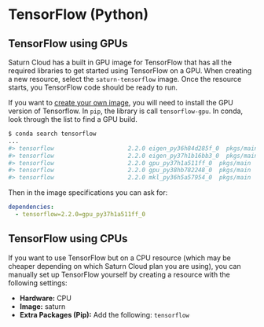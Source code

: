 # TensorFlow (Python)

## TensorFlow using GPUs

Saturn Cloud has a built in GPU image for TensorFlow that has all the required libraries to get started using TensorFlow on a GPU. When creating a new resource, select the `saturn-tensorflow` image. Once the resource starts, you TensorFlow code should be ready to run.

If you want to [create your own image](<docs/using-saturn-cloud/manage-images/build-images/create-images.md>), you will need to install the GPU version of Tensorflow. In `pip`, the library is call `tensorflow-gpu`. In conda, look through the list to find a GPU build.

```bash
$ conda search tensorflow
...
#> tensorflow                     2.2.0 eigen_py36h84d285f_0  pkgs/main
#> tensorflow                     2.2.0 eigen_py37h1b16bb3_0  pkgs/main
#> tensorflow                     2.2.0 gpu_py37h1a511ff_0  pkgs/main
#> tensorflow                     2.2.0 gpu_py38hb782248_0  pkgs/main
#> tensorflow                     2.2.0 mkl_py36h5a57954_0  pkgs/main
```

Then in the image specifications you can ask for:

```yml
dependencies:
  - tensorflow=2.2.0=gpu_py37h1a511ff_0
```

## TensorFlow using CPUs

If you want to use TensorFlow but on a CPU resource (which may be cheaper depending on which Saturn Cloud plan you are using), you can manually set up TensorFlow yourself by creating a resource with the following settings:

* **Hardware:** CPU
* **Image:** saturn
* **Extra Packages (Pip):** Add the following: `tensorflow`